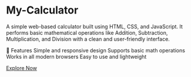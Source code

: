 # My-Calculator

A simple web-based calculator built using HTML, CSS, and JavaScript.
It performs basic mathematical operations like Addition, Subtraction, Multiplication, and Division with a clean and user-friendly interface.

🚀 Features
Simple and responsive design
Supports basic math operations
Works in all modern browsers
Easy to use and lightweight

<a href = "https://jaunichauhan2.github.io/My-Calculator/">Explore Now</a>

